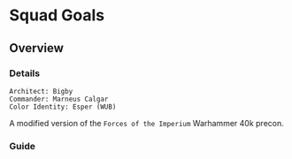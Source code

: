 # Squad Goals
## Overview
### Details
```
Architect: Bigby
Commander: Marneus Calgar
Color Identity: Esper (WUB)
```
A modified version of the `Forces of the Imperium` Warhammer 40k precon.

### Guide
